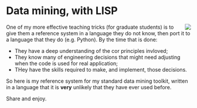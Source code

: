 # Data mining, with LISP

<img align=right src="http://www.lisperati.com/lisplogo_warning_256.png">

One of my more effective teaching tricks 
(for graduate students) is to give them a reference system in 
a language they do not know, then port it to a language that they do (e.g. Python).
By the time that is done:

- They have a deep understanding of the cor principles invloved;
- They know many of engineering decisions that might need adjusting when the code is used for
real application;
- THey have the skills required to make, and implement, those decisions.

So here is my reference system for my standard data mining toolkit, written in a language
that it is **very** unlikely that they have ever used before.

Share and enjoy.

